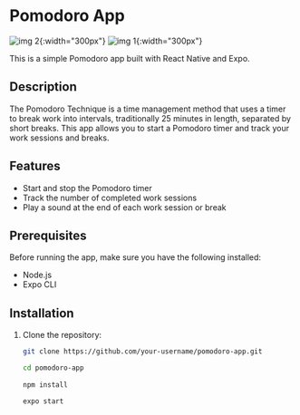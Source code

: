 
# Pomodoro App

![img 2](https://github.com/cellamarematias/pomodoro-app/assets/88092713/4a5f7d82-2659-4797-97fc-d74e0b0991ee){:width="300px"}
![img 1](https://github.com/cellamarematias/pomodoro-app/assets/88092713/daa19cb2-50eb-4f3b-803e-c91869dc9d88){:width="300px"}

This is a simple Pomodoro app built with React Native and Expo.

## Description

The Pomodoro Technique is a time management method that uses a timer to break work into intervals, traditionally 25 minutes in length, separated by short breaks. This app allows you to start a Pomodoro timer and track your work sessions and breaks.

## Features

- Start and stop the Pomodoro timer
- Track the number of completed work sessions
- Play a sound at the end of each work session or break

## Prerequisites

Before running the app, make sure you have the following installed:

- Node.js
- Expo CLI

## Installation

1. Clone the repository:

   ```bash
   git clone https://github.com/your-username/pomodoro-app.git

   cd pomodoro-app
    
   npm install
   
   expo start

```

